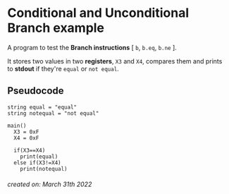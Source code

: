 # Conditional and Unconditional Branch example
A program to test the **Branch instructions** [ ``b``, ``b.eq``, ``b.ne`` ].  

It stores two values in two **registers**, ``X3`` and ``X4``, compares them and prints to **stdout** if they're ``equal`` or ``not equal``.

## Pseudocode
```
string equal = "equal"
string notequal = "not equal"

main()
  X3 = 0xF
  X4 = 0xF
  
  if(X3==X4)
    print(equal)
  else if(X3!=X4)
    print(notequal)
```


###### _created on: March 31th 2022_

